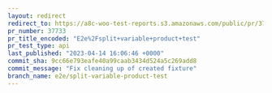 ```yaml
---
layout: redirect
redirect_to: https://a8c-woo-test-reports.s3.amazonaws.com/public/pr/37733/api/index.html
pr_number: 37733
pr_title_encoded: "E2e%2Fsplit+variable+product+test"
pr_test_type: api
last_published: "2023-04-14 16:06:46 +0000"
commit_sha: 9cc66e793eafe40a99caab3434d524a5c269add8
commit_message: "Fix cleaning up of created fixture"
branch_name: e2e/split-variable-product-test
---
```

